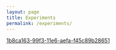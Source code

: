 ```yaml
---
layout: page
title: Experiments
permalink: /experiments/
---
```

[1b8ca163-99f3-11e6-aefa-f45c89b28651](1b8ca163-99f3-11e6-aefa-f45c89b28651.html)
